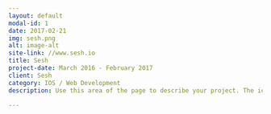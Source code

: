 ```yaml
---
layout: default
modal-id: 1
date: 2017-02-21
img: sesh.png
alt: image-alt
site-link: //www.sesh.io
title: Sesh
project-date: March 2016 - February 2017
client: Sesh
category: IOS / Web Development
description: Use this area of the page to describe your project. The icon above is part of a free icon set by <a href="https://sellfy.com/p/8Q9P/jV3VZ/">Flat Icons</a>. On their website, you can download their free set with 16 icons, or you can purchase the entire set with 146 icons for only $12!

---
```

